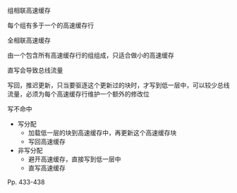组相联高速缓存

每个组有多于一个的高速缓存行

全相联高速缓存

由一个包含所有高速缓存行的组组成，只适合做小的高速缓存



直写会导致总线流量

写回，推迟更新，只当要驱逐这个更新过的块时，才写到低一层中，可以较少总线流量，必须为每个高速缓存行维护一个额外的修改位



写不命中

-   写分配
    -   加载低一层的块到高速缓存中，再更新这个高速缓存块
    -   写回高速缓存
-   非写分配
    -   避开高速缓存，直接写到低一层中
    -   直写高速缓存



Pp. 433-438
